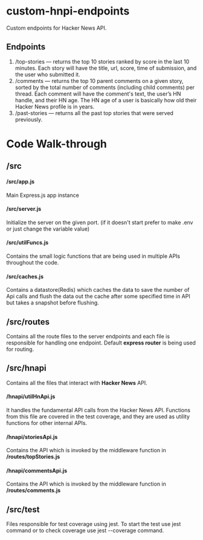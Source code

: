 # custom-hnpi-endpoints
Custom endpoints for Hacker News API.
 
 
## Endpoints 
1. /top-stories — returns the top 10 stories ranked by score in the last 10 minutes. Each story will have the title, url, score, time of submission, and the user who submitted it.
2. /comments — returns the top 10 parent comments on a given story, sorted by the total number of comments (including child comments) per thread. Each comment will have the comment's text, the user’s HN handle, and their HN age. The HN age of a user is basically how old their Hacker News profile is in years.
3. /past-stories — returns all the past top stories that were served previously.


# Code Walk-through  
## /src
#### /src/app.js
Main Express.js app instance

#### /src/server.js
Initialize the server on the given port. (if it doesn't start prefer to make .env or just change the variable value)

#### /src/utilFuncs.js
Contains the small logic functions that are being used in multiple APIs throughout the code.

#### /src/caches.js
Contains a datastore(Redis) which caches the data to save the number of Api calls and flush the data out the cache after some specified time in API but takes a snapshot before flushing.

## /src/routes 
Contains all the route files to the server endpoints and each file is responsible for handling one endpoint.
Default **express router** is being used for routing.

## /src/hnapi
Contains all the files that interact with **Hacker News** API.
#### /hnapi/utilHnApi.js
It handles the fundamental API calls from the Hacker News API. Functions from this file are covered in the test coverage, and they are used as utility functions for other internal APIs.
#### /hnapi/storiesApi.js
Contains the API which is invoked by the middleware function in **/routes/topStories.js**
#### /hnapi/commentsApi.js
Contains the API which is invoked by the middleware function in **/routes/comments.js**

## /src/test
Files responsible for test coverage using jest. To start the test use jest command or to check coverage use jest --coverage command.